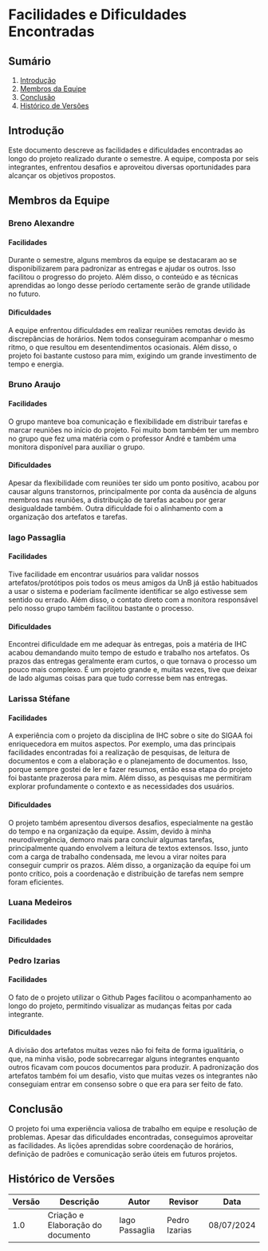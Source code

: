 # Facilidades e Dificuldades Encontradas

## Sumário

1. [Introdução](#introdução)
2. [Membros da Equipe](#membros-da-equipe)
3. [Conclusão](#conclusão)
4. [Histórico de Versões](#histórico-de-versões)

## Introdução
Este documento descreve as facilidades e dificuldades encontradas ao longo do projeto realizado durante o semestre. A equipe, composta por seis integrantes, enfrentou desafios e aproveitou diversas oportunidades para alcançar os objetivos propostos.

## Membros da Equipe

### Breno Alexandre

#### Facilidades
Durante o semestre, alguns membros da equipe se destacaram ao se disponibilizarem para padronizar as entregas e ajudar os outros. Isso facilitou o progresso do projeto. Além disso, o conteúdo e as técnicas aprendidas ao longo desse período certamente serão de grande utilidade no futuro.

#### Dificuldades
A equipe enfrentou dificuldades em realizar reuniões remotas devido às discrepâncias de horários. Nem todos conseguiram acompanhar o mesmo ritmo, o que resultou em desentendimentos ocasionais. Além disso, o projeto foi bastante custoso para mim, exigindo um grande investimento de tempo e energia.

### Bruno Araujo

#### Facilidades

O grupo manteve boa comunicação e flexibilidade em distribuir tarefas e marcar reuniões no início do projeto. Foi muito bom também ter um membro no grupo que fez uma matéria com o professor André e também uma monitora disponível para auxiliar o grupo.

#### Dificuldades

Apesar da flexibilidade com reuniões ter sido um ponto positivo, acabou por causar alguns transtornos, principalmente por conta da ausência de alguns membros nas reuniões, a distribuição de tarefas acabou por gerar desigualdade também. Outra dificuldade foi o alinhamento com a organização dos artefatos e tarefas. 

### Iago Passaglia

#### Facilidades
Tive facilidade em encontrar usuários para validar nossos artefatos/protótipos pois todos os meus amigos da UnB já estão habituados a usar o sistema e poderiam facilmente identificar se algo estivesse sem sentido ou errado. Além disso, o contato direto com a monitora responsável pelo nosso grupo também facilitou bastante o processo.

#### Dificuldades
Encontrei dificuldade em me adequar às entregas, pois a matéria de IHC acabou demandando muito tempo de estudo e trabalho nos artefatos. Os prazos das entregas geralmente eram curtos, o que tornava o processo um pouco mais complexo. É um projeto grande e, muitas vezes, tive que deixar de lado algumas coisas para que tudo corresse bem nas entregas.

### Larissa Stéfane

#### Facilidades
A experiência com o projeto da disciplina de IHC sobre o site do SIGAA foi enriquecedora em muitos aspectos. Por exemplo, uma das principais facilidades encontradas foi a realização de pesquisas, de leitura de documentos e com a elaboração e o planejamento de documentos. Isso, porque sempre gostei de ler e fazer resumos, então essa etapa do projeto foi bastante prazerosa para mim. Além disso, as pesquisas me permitiram explorar profundamente o contexto e as necessidades dos usuários.

#### Dificuldades
O projeto também apresentou diversos desafios, especialmente na gestão do tempo e na organização da equipe. Assim, devido à minha neurodivergência, demoro mais para concluir algumas tarefas, principalmente quando envolvem a leitura de textos extensos. Isso, junto com a carga de trabalho condensada, me levou a virar noites para conseguir cumprir os prazos. Além disso, a organização da equipe foi um ponto crítico, pois a coordenação e distribuição de tarefas nem sempre foram eficientes.

### Luana Medeiros

#### Facilidades


#### Dificuldades


### Pedro Izarias

#### Facilidades
O fato de o projeto utilizar o Github Pages facilitou o acompanhamento ao longo do projeto, permitindo visualizar as mudanças feitas por cada integrante.

#### Dificuldades
A divisão dos artefatos muitas vezes não foi feita de forma igualitária, o que, na minha visão, pode sobrecarregar alguns integrantes enquanto outros ficavam com poucos documentos para produzir. A padronização dos artefatos também foi um desafio, visto que muitas vezes os integrantes não conseguiam entrar em consenso sobre o que era para ser feito de fato.

## Conclusão
O projeto foi uma experiência valiosa de trabalho em equipe e resolução de problemas. Apesar das dificuldades encontradas, conseguimos aproveitar as facilidades. As lições aprendidas sobre coordenação de horários, definição de padrões e comunicação serão úteis em futuros projetos.

## Histórico de Versões
| Versão | Descrição                          | Autor           | Revisor         | Data       |
|--------|------------------------------------|-----------------|-----------------|------------|
| 1.0    | Criação e Elaboração do documento  | Iago Passaglia  | Pedro Izarias   | 08/07/2024 |
